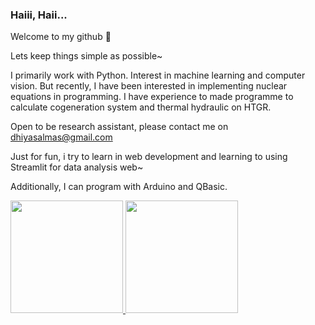 ### Haiii, Haii... 
Welcome to my github 💫

Lets keep things simple as possible~

I primarily work with Python. Interest in machine learning and computer vision.
But recently, I have been interested in implementing nuclear equations in programming. 
I have experience to made programme to calculate cogeneration system and thermal hydraulic on HTGR.

Open to be research assistant, please contact me on dhiyasalmas@gmail.com

Just for fun, i try to learn in web development and learning to using Streamlit for data analysis web~

Additionally, I can program with Arduino and QBasic.

<p align="left">
<a href="https://github.com/dhiyasalmas">
  <img height="180em" src="https://github-readme-stats-eight-theta.vercel.app/api?username=dhiyasalmas&show_icons=true&theme=algolia&include_all_commits=true&count_private=true"/>
  <img height="180em" src="https://github-readme-stats-eight-theta.vercel.app/api/top-langs/?username=dhiyasalmas&layout=compact&langs_count=8&theme=algolia"/>
</a>
</p>

<!--
**dhiyasalmas/dhiyasalmas** is a ✨ _special_ ✨ repository because its `README.md` (this file) appears on your GitHub profile.

Here are some ideas to get you started:

- 🔭 I’m currently working on ...
- 🌱 I’m currently learning ...
- 👯 I’m looking to collaborate on ...
- 🤔 I’m looking for help with ...
- 💬 Ask me about ...
- 📫 How to reach me: ...
- 😄 Pronouns: ...
- ⚡ Fun fact: ...
-->
